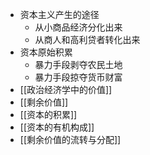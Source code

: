 - 资本主义产生的途径
	- 从小商品经济分化出来
	- 从商人和高利贷者转化出来
- 资本原始积累
	- 暴力手段剥夺农民土地
	- 暴力手段掠夺货币财富
- [[政治经济学中的价值]]
- [[剩余价值]]
- [[资本的积累]]
- [[资本的有机构成]]
- [[剩余价值的流转与分配]]